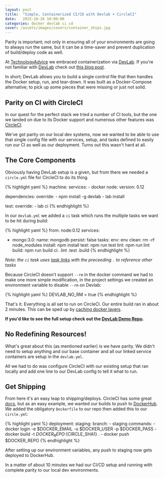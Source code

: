 ```yaml
---
layout: post
title:  "Simple, Containerized CI/CD with Devlab + CircleCI"
date:   2015-10-26 10:00:00
categories: docker devlab ci cd
cover: /assets/images/covers/container_ships.jpg
---
```


Parity is important; not only in ensuring all of your environments are going to always run the same, but it can be a time-saver and prevent duplication of build/deploy code as well.

At [TechnologyAdvice](http://www.technologyadvice.com) we embraced containerization via [DevLab](https://github.com/TechnologyAdvice/DevLab). If you're not familiar with [DevLab](https://github.com/TechnologyAdvice/DevLab) check out [this blog post](http://blog.fluidbyte.net/containerize-your-local-dev-in-minutes-with-devlab/).

In short; DevLab allows you to build a single control file that then handles the Docker setup, run, and tear-down. It was built as a Docker-Compose alternative; to pick up some pieces that were missing or just not solid.

## Parity on CI with CircleCI

In our quest for the perfect stack we tried a number of CI tools, but the one we landed on due to its Docker support and numerous other features was [CircleCI](https://circleci.com/).

We've got parity on our local dev systems, now we wanted to be able to use that single config file with our services, setup, and tasks defined to easily run our CI as well as our deployment. Turns out this wasn't hard at all.

## The Core Components

Obviously having DevLab setup is a given, but from there we needed a `circle.yml` file for CircleCI to do its thing.

{% highlight yaml %}
machine:
  services:
    - docker
  node:
    version: 0.12

dependencies:
  override:
    - npm install -g devlab
    - lab install

test:
  override:
    - lab ci
{% endhighlight %}

In our `devlab.yml` we added a `ci` task which runs the multiple tasks we want to be hit during build:

{% highlight yaml %}
from: node:0.12
services:
  - mongo:3.0:
      name: mongodb
      persist: false
tasks:
  env: env
  clean: rm -rf node_modules
  install: npm install
  test: npm run test
  lint: npm run lint
  build: npm run build
  ci: .lint .test .build
{% endhighlight %}

*Note: the `ci` task uses [task links](https://github.com/TechnologyAdvice/DevLab#running-multiple-tasks) with the preceeding `.` to reference other tasks*

Because CircleCI doesn't support `--rm` in the docker command we had to make one more simple modification, in the project settings we created an environment variable to disable `--rm` on Devlab:

{% highlight yaml %}
DEVLAB_NO_RM = true
{% endhighlight %}

That's it. Everything is all set to run on CircleCI. Our entire build ran in about 2 minutes. This can be sped up by [caching docker layers](https://circleci.com/docs/docker#caching-docker-layers).

**If you'd like to see the full setup check out the [DevLab Demo Repo](https://github.com/TechnologyAdvice/DevLab-Demo).**

## No Redefining Resources!

What's great about this (as mentioned earlier) is we have parity. We didn't need to setup anything and our base container and all our linked service containers are setup in the `devlab.yml`.

All we had to do was configure CircleCI with our existing setup that ran locally and add one line to our DevLab config to tell it what to run.

## Get Shipping

From here it's an easy leap to shipping/deploys. CircleCI has some great [docs](https://circleci.com/docs), but as an easy example, we wanted our builds to push to [DockerHub](http://hub.docker.com). We added the obligatory `Dockerfile` to our repo then added this to our `circle.yml`:

{% highlight yaml %}
deployment:
  staging:
    branch:
      - staging
    commands:
      - docker login -e $DOCKER_EMAIL -u $DOCKER_USER -p $DOCKER_PASS
      - docker build -t $DOCKER_REPO:${CIRCLE_SHA1} .
      - docker push $DOCKER_REPO
{% endhighlight %}

After setting up our environment variables, any push to staging now gets deployed to DockerHub.

In a matter of about 10 minutes we had our CI/CD setup and running with complete parity to our local dev environments.